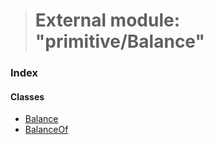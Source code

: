 > # External module: "primitive/Balance"

### Index

#### Classes

* [Balance](../classes/_primitive_balance_.balance.md)
* [BalanceOf](../classes/_primitive_balance_.balanceof.md)